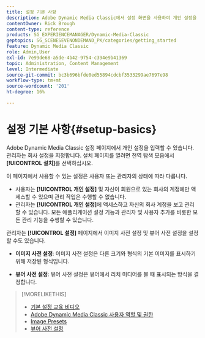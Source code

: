 ```yaml
---
title: 설정 기본 사항
description: Adobe Dynamic Media Classic에서 설정 화면을 사용하여 개인 설정을 입력하는 방법을 알아봅니다. 관리자인 경우 회사 설정을 지정하십시오.
contentOwner: Rick Brough
content-type: reference
products: SG_EXPERIENCEMANAGER/Dynamic-Media-Classic
geptopics: SG_SCENESEVENONDEMAND_PK/categories/getting_started
feature: Dynamic Media Classic
role: Admin,User
exl-id: 7e99de68-a5de-4b42-9754-c394e9b41369
topic: Administration, Content Management
level: Intermediate
source-git-commit: bc3b696bfde0ed55894cdcbf3533299ae7697e98
workflow-type: tm+mt
source-wordcount: '201'
ht-degree: 16%

---
```


# 설정 기본 사항{#setup-basics}

Adobe Dynamic Media Classic 설정 페이지에서 개인 설정을 입력할 수 있습니다. 관리자는 회사 설정을 지정합니다. 설치 페이지를 열려면 전역 탐색 모음에서 **[!UICONTROL 설치]**&#x200B;를 선택하십시오.

이 페이지에서 사용할 수 있는 설정은 사용자 또는 관리자의 상태에 따라 다릅니다.

* 사용자는 **[!UICONTROL 개인 설정]** 및 자신이 회원으로 있는 회사의 계정에만 액세스할 수 있으며 관리 작업은 수행할 수 없습니다.
* 관리자는 **[!UICONTROL 개인 설정]**&#x200B;에 액세스하고 자신의 회사 계정을 보고 관리할 수 있습니다. 모든 애플리케이션 설정 기능과 관리자 및 사용자 추가를 비롯한 모든 관리 기능을 수행할 수 있습니다.

관리자는 **[!UICONTROL 설정]** 페이지에서 이미지 사전 설정 및 뷰어 사전 설정을 설정할 수도 있습니다.

* **이미지 사전 설정**: 이미지 사전 설정은 다른 크기와 형식의 기본 이미지를 표시하기 위해 저장된 형식입니다.

* **뷰어 사전 설정**: 뷰어 사전 설정은 뷰어에서 리치 미디어를 볼 때 표시되는 방식을 결정합니다.

>[!MORELIKETHIS]
>
>* [기본 설정 교육 비디오](https://s7d5.scene7.com/s7viewers/html5/VideoViewer.html?videoserverurl=https://s7d5.scene7.com/is/content/&amp;emailurl=https://s7d5.scene7.com/s7/emailFriend&amp;serverUrl=https://s7d5.scene7.com/is/image/&amp;config=Scene7SharedAssets/Universal_HTML5_Video&amp;contenturl=https://s7d5.scene7.com/skins/&amp;asset=S7tutorials/573_Setup%20Basics_converted%20renamed_Getting%20Started-AVS)
>* [Adobe Dynamic Media Classic 사용자 역할 및 권한](administration-setup.md#user_administration)
>* [Image Presets](application-setup.md#image_presets)
>* [뷰어 사전 설정](application-setup.md#viewer_presets)
